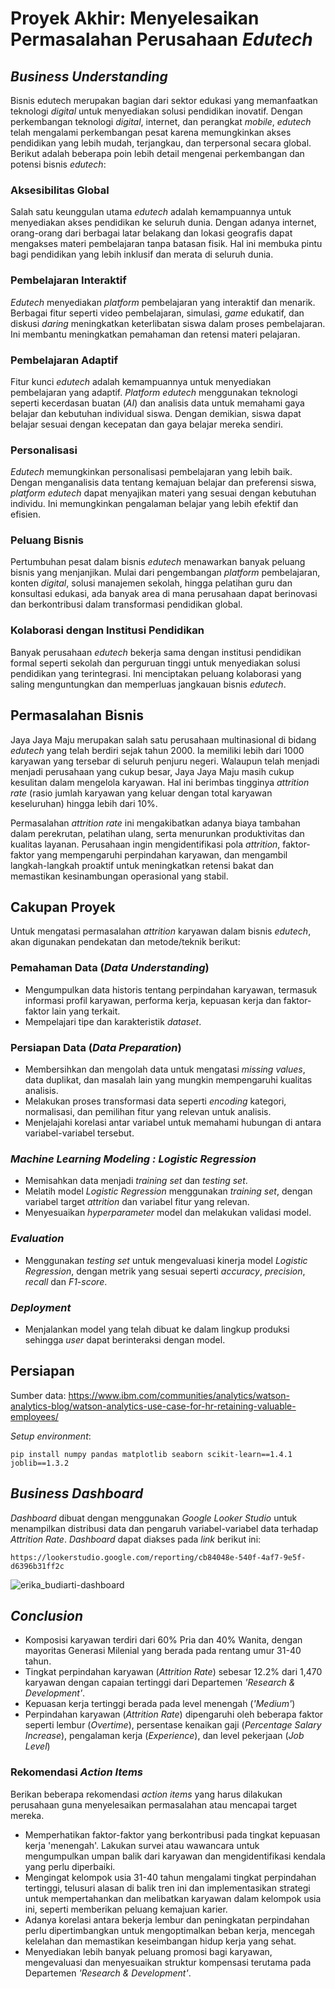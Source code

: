 # Proyek Akhir: Menyelesaikan Permasalahan Perusahaan *Edutech*

## ***Business Understanding***

Bisnis edutech merupakan bagian dari sektor edukasi yang memanfaatkan teknologi *digital* untuk menyediakan solusi pendidikan inovatif. Dengan perkembangan teknologi *digital*, internet, dan perangkat *mobile*, *edutech* telah mengalami perkembangan pesat karena memungkinkan akses pendidikan yang lebih mudah, terjangkau, dan terpersonal secara global. Berikut adalah beberapa poin lebih detail mengenai perkembangan dan potensi bisnis *edutech*:

### Aksesibilitas Global 
Salah satu keunggulan utama *edutech* adalah kemampuannya untuk menyediakan akses pendidikan ke seluruh dunia. Dengan adanya internet, orang-orang dari berbagai latar belakang dan lokasi geografis dapat mengakses materi pembelajaran tanpa batasan fisik. Hal ini membuka pintu bagi pendidikan yang lebih inklusif dan merata di seluruh dunia.

### Pembelajaran Interaktif 
*Edutech* menyediakan *platform* pembelajaran yang interaktif dan menarik. Berbagai fitur seperti video pembelajaran, simulasi, *game* edukatif, dan diskusi *daring* meningkatkan keterlibatan siswa dalam proses pembelajaran. Ini membantu meningkatkan pemahaman dan retensi materi pelajaran.

### Pembelajaran Adaptif 
Fitur kunci *edutech* adalah kemampuannya untuk menyediakan pembelajaran yang adaptif. *Platform edutech* menggunakan teknologi seperti kecerdasan buatan (*AI*) dan analisis data untuk memahami gaya belajar dan kebutuhan individual siswa. Dengan demikian, siswa dapat belajar sesuai dengan kecepatan dan gaya belajar mereka sendiri.

### Personalisasi 
*Edutech* memungkinkan personalisasi pembelajaran yang lebih baik. Dengan menganalisis data tentang kemajuan belajar dan preferensi siswa, *platform edutech* dapat menyajikan materi yang sesuai dengan kebutuhan individu. Ini memungkinkan pengalaman belajar yang lebih efektif dan efisien.

### Peluang Bisnis 
Pertumbuhan pesat dalam bisnis *edutech* menawarkan banyak peluang bisnis yang menjanjikan. Mulai dari pengembangan *platform* pembelajaran, konten *digital*, solusi manajemen sekolah, hingga pelatihan guru dan konsultasi edukasi, ada banyak area di mana perusahaan dapat berinovasi dan berkontribusi dalam transformasi pendidikan global.

### Kolaborasi dengan Institusi Pendidikan 
Banyak perusahaan *edutech* bekerja sama dengan institusi pendidikan formal seperti sekolah dan perguruan tinggi untuk menyediakan solusi pendidikan yang terintegrasi. Ini menciptakan peluang kolaborasi yang saling menguntungkan dan memperluas jangkauan bisnis *edutech*.


## **Permasalahan Bisnis**

Jaya Jaya Maju merupakan salah satu perusahaan multinasional di bidang *edutech* yang telah berdiri sejak tahun 2000. Ia memiliki lebih dari 1000 karyawan yang tersebar di seluruh penjuru negeri. Walaupun telah menjadi menjadi perusahaan yang cukup besar, Jaya Jaya Maju masih cukup kesulitan dalam mengelola karyawan. Hal ini berimbas tingginya *attrition rate* (rasio jumlah karyawan yang keluar dengan total karyawan keseluruhan) hingga lebih dari 10%.

Permasalahan *attrition rate* ini mengakibatkan adanya biaya tambahan dalam perekrutan, pelatihan ulang, serta menurunkan produktivitas dan kualitas layanan. Perusahaan ingin mengidentifikasi pola *attrition*, faktor-faktor yang mempengaruhi perpindahan karyawan, dan mengambil langkah-langkah proaktif untuk meningkatkan retensi bakat dan memastikan kesinambungan operasional yang stabil.

## **Cakupan Proyek**

Untuk mengatasi permasalahan *attrition* karyawan dalam bisnis *edutech*, akan digunakan pendekatan dan metode/teknik berikut:

### Pemahaman Data (*Data Understanding*)
- Mengumpulkan data historis tentang perpindahan karyawan, termasuk informasi profil karyawan, performa kerja, kepuasan kerja dan faktor-faktor lain yang terkait.
- Mempelajari tipe dan karakteristik *dataset*.

### Persiapan Data (*Data Preparation*)
- Membersihkan dan mengolah data untuk mengatasi *missing values*, data duplikat, dan masalah lain yang mungkin mempengaruhi kualitas analisis.
- Melakukan proses transformasi data seperti *encoding* kategori, normalisasi, dan pemilihan fitur yang relevan untuk analisis.
- Menjelajahi korelasi antar variabel untuk memahami hubungan di antara variabel-variabel tersebut.

### *Machine Learning Modeling : Logistic Regression*
- Memisahkan data menjadi *training set* dan *testing set*.
- Melatih model *Logistic Regression* menggunakan *training set*, dengan variabel target *attrition* dan variabel fitur yang relevan.
- Menyesuaikan *hyperparameter* model dan melakukan validasi model.

### *Evaluation*
- Menggunakan *testing set* untuk mengevaluasi kinerja model *Logistic Regression*, dengan metrik yang sesuai seperti *accuracy*, *precision*, *recall* dan *F1-score*.

### *Deployment*
- Menjalankan model yang telah dibuat ke dalam lingkup produksi sehingga *user* dapat berinteraksi dengan model.

## **Persiapan**

Sumber data: 
https://www.ibm.com/communities/analytics/watson-analytics-blog/watson-analytics-use-case-for-hr-retaining-valuable-employees/

*Setup environment*:
```
pip install numpy pandas matplotlib seaborn scikit-learn==1.4.1 joblib==1.3.2
```
## ***Business Dashboard***

*Dashboard* dibuat dengan menggunakan *Google Looker Studio* untuk menampilkan distribusi data dan pengaruh variabel-variabel data terhadap *Attrition Rate*. *Dashboard* dapat diakses pada *link* berikut ini:
```
https://lookerstudio.google.com/reporting/cb84048e-540f-4af7-9e5f-d6396b31ff2c
```

![erika_budiarti-dashboard](https://raw.githubusercontent.com/ERIKABUDIARTI/HR-Analytics/main/erika_budiarti-dashboard.png)

## ***Conclusion***

- Komposisi karyawan terdiri dari 60% Pria dan 40% Wanita, dengan mayoritas Generasi Milenial yang berada pada rentang umur 31-40 tahun.
- Tingkat perpindahan karyawan (*Attrition Rate*) sebesar 12.2% dari 1,470 karyawan dengan capaian tertinggi dari Departemen *'Research & Development'*.
- Kepuasan kerja tertinggi berada pada level menengah (*'Medium'*)
- Perpindahan karyawan (*Attrition Rate*) dipengaruhi oleh beberapa faktor seperti lembur (*Overtime*), persentase kenaikan gaji (*Percentage Salary Increase*), pengalaman kerja (*Experience*), dan level pekerjaan (*Job Level*)


### **Rekomendasi *Action Items***

Berikan beberapa rekomendasi *action items* yang harus dilakukan perusahaan guna menyelesaikan permasalahan atau mencapai target mereka.

- Memperhatikan faktor-faktor yang berkontribusi pada tingkat kepuasan kerja 'menengah'. Lakukan survei atau wawancara untuk mengumpulkan umpan balik dari karyawan dan mengidentifikasi kendala yang perlu diperbaiki.
- Mengingat kelompok usia 31-40 tahun mengalami tingkat perpindahan tertinggi, telusuri alasan di balik tren ini dan implementasikan strategi untuk mempertahankan dan melibatkan karyawan dalam kelompok usia ini, seperti memberikan peluang kemajuan karier.
- Adanya korelasi antara bekerja lembur dan peningkatan perpindahan perlu dipertimbangkan untuk mengoptimalkan beban kerja, mencegah kelelahan dan memastikan keseimbangan hidup kerja yang sehat.
- Menyediakan lebih banyak peluang promosi bagi karyawan, mengevaluasi dan menyesuaikan struktur kompensasi terutama pada Departemen *'Research & Development'*.
